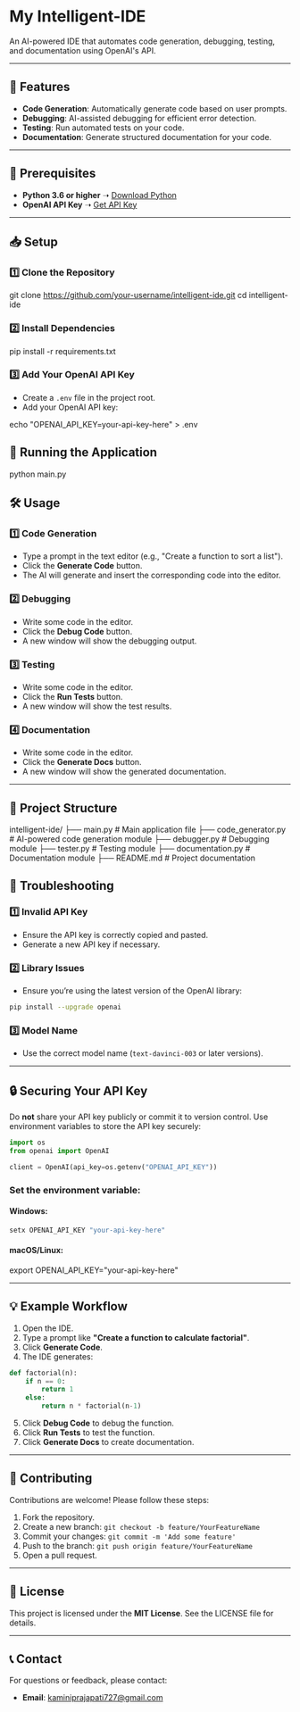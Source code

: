 # My Intelligent-IDE

An AI-powered IDE that automates code generation, debugging, testing, and documentation using OpenAI's API.

---

## 🚀 Features
- **Code Generation**: Automatically generate code based on user prompts.
- **Debugging**: AI-assisted debugging for efficient error detection.
- **Testing**: Run automated tests on your code.
- **Documentation**: Generate structured documentation for your code.

---

## 🔧 Prerequisites
- **Python 3.6 or higher** ➝ [Download Python](https://www.python.org/downloads/)
- **OpenAI API Key** ➝ [Get API Key](https://platform.openai.com/account/api-keys)

---

## 📥 Setup
### **1️⃣ Clone the Repository**

git clone https://github.com/your-username/intelligent-ide.git
cd intelligent-ide


### **2️⃣ Install Dependencies**

pip install -r requirements.txt


### **3️⃣ Add Your OpenAI API Key**
- Create a `.env` file in the project root.
- Add your OpenAI API key:
  
echo "OPENAI_API_KEY=your-api-key-here" > .env




## 🚀 Running the Application

python main.py


## 🛠 Usage
### **1️⃣ Code Generation**
- Type a prompt in the text editor (e.g., "Create a function to sort a list").
- Click the **Generate Code** button.
- The AI will generate and insert the corresponding code into the editor.

### **2️⃣ Debugging**
- Write some code in the editor.
- Click the **Debug Code** button.
- A new window will show the debugging output.

### **3️⃣ Testing**
- Write some code in the editor.
- Click the **Run Tests** button.
- A new window will show the test results.

### **4️⃣ Documentation**
- Write some code in the editor.
- Click the **Generate Docs** button.
- A new window will show the generated documentation.

---

## 📂 Project Structure

intelligent-ide/
├── main.py              # Main application file
├── code_generator.py    # AI-powered code generation module
├── debugger.py          # Debugging module
├── tester.py            # Testing module
├── documentation.py     # Documentation module
├── README.md            # Project documentation




## 🔧 Troubleshooting
### **1️⃣ Invalid API Key**
- Ensure the API key is correctly copied and pasted.
- Generate a new API key if necessary.

### **2️⃣ Library Issues**
- Ensure you’re using the latest version of the OpenAI library:
```bash
pip install --upgrade openai
```

### **3️⃣ Model Name**
- Use the correct model name (`text-davinci-003` or later versions).

---

## 🔒 Securing Your API Key
Do **not** share your API key publicly or commit it to version control.
Use environment variables to store the API key securely:

```python
import os
from openai import OpenAI

client = OpenAI(api_key=os.getenv("OPENAI_API_KEY"))
```

### **Set the environment variable:**
#### **Windows:**
```cmd
setx OPENAI_API_KEY "your-api-key-here"
```
#### **macOS/Linux:**

export OPENAI_API_KEY="your-api-key-here"


---

## 💡 Example Workflow
1. Open the IDE.
2. Type a prompt like **"Create a function to calculate factorial"**.
3. Click **Generate Code**.
4. The IDE generates:

```python
def factorial(n):
    if n == 0:
        return 1
    else:
        return n * factorial(n-1)
```

5. Click **Debug Code** to debug the function.
6. Click **Run Tests** to test the function.
7. Click **Generate Docs** to create documentation.

---

## 🤝 Contributing
Contributions are welcome! Please follow these steps:
1. Fork the repository.
2. Create a new branch: `git checkout -b feature/YourFeatureName`
3. Commit your changes: `git commit -m 'Add some feature'`
4. Push to the branch: `git push origin feature/YourFeatureName`
5. Open a pull request.

---

## 📜 License
This project is licensed under the **MIT License**. See the LICENSE file for details.

---

## 📞 Contact
For questions or feedback, please contact:
- **Email**: kaminiprajapati727@gmail.com




